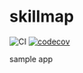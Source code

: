 # skillmap

![CI](https://github.com/takatori/skills/workflows/CI/badge.svg)
[![codecov](https://codecov.io/gh/takatori/skillmap/branch/master/graph/badge.svg?token=H06NCVVY8T)](undefined)

sample app